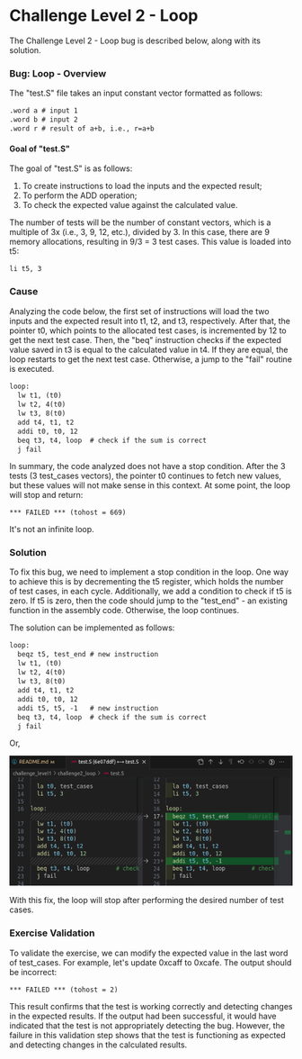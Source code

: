 # Challenge Level 2 - Loop

The Challenge Level 2 - Loop bug is described below, along with its solution.

### Bug: Loop - Overview

The "test.S" file takes an input constant vector formatted as follows:

```
.word a # input 1
.word b # input 2
.word r # result of a+b, i.e., r=a+b 
```

#### Goal of "test.S"

The goal of "test.S" is as follows:

1) To create instructions to load the inputs and the expected result;
2) To perform the ADD operation;
3) To check the expected value against the calculated value.

The number of tests will be the number of constant vectors, which is a multiple of 3x (i.e., 3, 9, 12, etc.), divided by 3. In this case, there are 9 memory allocations, resulting in 9/3 = 3 test cases. This value is loaded into t5:

```
li t5, 3
```

### Cause

Analyzing the code below, the first set of instructions will load the two inputs and the expected result into t1, t2, and t3, respectively. After that, the pointer t0, which points to the allocated test cases, is incremented by 12 to get the next test case. Then, the "beq" instruction checks if the expected value saved in t3 is equal to the calculated value in t4. If they are equal, the loop restarts to get the next test case. Otherwise, a jump to the "fail" routine is executed.

```assembly
loop:
  lw t1, (t0)
  lw t2, 4(t0)
  lw t3, 8(t0)
  add t4, t1, t2
  addi t0, t0, 12
  beq t3, t4, loop  # check if the sum is correct
  j fail
```

In summary, the code analyzed does not have a stop condition. After the 3 tests (3 test_cases vectors), the pointer t0 continues to fetch new values, but these values will not make sense in this context. At some point, the loop will stop and return:

```
*** FAILED *** (tohost = 669)
```

It's not an infinite loop.

### Solution

To fix this bug, we need to implement a stop condition in the loop. One way to achieve this is by decrementing the t5 register, which holds the number of test cases, in each cycle. Additionally, we add a condition to check if t5 is zero. If t5 is zero, then the code should jump to the "test_end" - an existing function in the assembly code. Otherwise, the loop continues.

The solution can be implemented as follows:

```assembly
loop:
  beqz t5, test_end # new instruction
  lw t1, (t0)
  lw t2, 4(t0)
  lw t3, 8(t0)
  add t4, t1, t2
  addi t0, t0, 12
  addi t5, t5, -1   # new instruction
  beq t3, t4, loop  # check if the sum is correct
  j fail
```

Or,

![fix](./images/fix.png "fix")

With this fix, the loop will stop after performing the desired number of test cases.

### Exercise Validation

To validate the exercise, we can modify the expected value in the last word of test_cases. For example, let's update 0xcaff to 0xcafe. The output should be incorrect:

```
*** FAILED *** (tohost = 2)
```

This result confirms that the test is working correctly and detecting changes in the expected results. If the output had been successful, it would have indicated that the test is not appropriately detecting the bug. However, the failure in this validation step shows that the test is functioning as expected and detecting changes in the calculated results.
